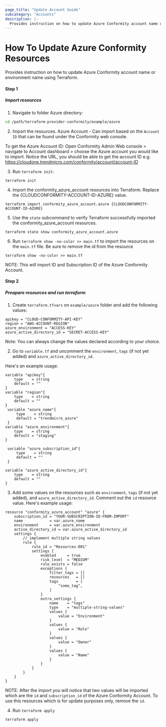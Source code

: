 ```yaml
---
page_title: "Update Account Guide"
subcategory: "Accounts"
description: |-
  Provides instruction on how to update Azure Conformity account name or environment name using Terraform.
---
```


# How To Update Azure Conformity Resources
Provides instruction on how to update Azure Conformity account name or environment name using Terraform.

#### Step 1

##### Import resources
1. Navigate to folder Azure directory:
```sh
cd /path/terraform-provider-conformity/example/azure
```
2. Import the resources.
Azure Account - Can import based on the `Account ID` that can be found under the Conformity web console.

To get the Azure Account ID:
Open Conformity Admin Web console > navigate to Account dashboard > choose the Azure account you would like to import.
Notice the URL, you should be able to get the account ID e.g. https://cloudone.trendmicro.com/conformity/account/account-ID

3. Run `terraform init`:
```hcl
terraform init
```

4. Import the conformity_azure_account resources into Terraform. Replace the {CLOUDCONFORMITY-ACCOUNT-ID-AZURE} value.
```hcl
terraform import conformity_azure_account.azure {CLOUDCONFORMITY-ACCOUNT-ID-AZURE}
```

5. Use the `state` subcommand to verify Terraform successfully imported the conformity_azure_account resources.
```hcl
terraform state show conformity_azure_account.azure
```

6. Run `terraform show -no-color >> main.tf` to import the resources on the `main.tf` file. Be sure to remove the id from the resource
```hcl
terraform show -no-color >> main.tf
```

NOTE: This will import ID and Subscription ID of the Azure Conformity Account.

#### Step 2

##### Preapare resources and run terraform

1. Create `terraform.tfvars` on `example/azure` folder and add the following values:

```
apikey = "CLOUD-CONFORMITY-API-KEY"
region = "AWS-ACCOUNT-REGION"
azure_environment = "ACCESS-KEY"
azure_active_directory_id = "SECRET-ACCESS-KEY"
```
Note: You can always change the values declared according to your choice.

2. Go to `variable.tf` and uncomment the `environment`, `tags` (if not yet added) and `azure_active_directory_id`.

Here's an example usage:
```
variable "apikey"{
    type    = string
    default = ""
}
variable "region"{
    type    = string
    default = ""
}
 variable "azure_name"{
     type    = string
     default = "trendmicro_azure"
 }
variable "azure_environment"{
    type    = string
    default = "staging"
}

 variable "azure_subscription_id"{
     type    = string
     default = ""
 }

variable "azure_active_directory_id"{
    type    = string
    default = ""
}
```

3. Add some values on the resources such as `environment`, `tags` (if not yet added), and `azure_active_directory_id`. Comment out the `id` resource value. Here's example usage:
```
resource "conformity_azure_account" "azure" {
    subscription_id = "YOUR-SUBSCRIPTION-ID-FROM-IMPORT"
    name            = var.azure_name
    environment     = var.azure_environment
    active_directory_id = var.azure_active_directory_id
    settings {
        // implement multiple string values
        rule {
            rule_id = "Resources-001"
            settings {
                enabled     = true
                risk_level  = "MEDIUM"
                rule_exists = false
                exceptions {
                    filter_tags = []
                    resources   = []
                    tags        = [
                        "some_tag",
                    ]
                }
                extra_settings {
                    name    = "tags"
                    type    = "multiple-string-values"
                    values {
                        value = "Environment"
                    }
                    values {
                        value = "Role"
                    }
                    values {
                        value = "Owner"
                    }
                    values {
                        value = "Name"
                    }
                }
            }
        }
    }
}
```
NOTE: After the import you will notice that two values will be imported which are the `id` and `subscription_id` of the Azure Conformity Account. To use this resources which is for update purposes only, remove the `id`.

4. Run `terraform apply`
```sh
terraform apply
```